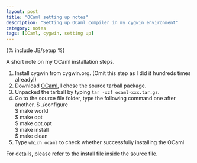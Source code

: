```yaml
---
layout: post
title: "OCaml setting up notes"
description: "Setting up OCaml compiler in my cygwin environment"
category: notes 
tags: [OCaml, cygwin, setting up]
---
```

{% include JB/setup %}

A short note on my OCaml installation steps.

1. Install cygwin from cygwin.org. (Omit this step as I did it hundreds times already!)
2. Download [OCaml](http://caml.inria.fr/ocaml/release.en.html), I chose the source tarball package.
3. Unpacked the tarball by typing `tar -xzf ocaml-xxx.tar.gz`.
4. Go to the source file folder,  type the following command one after another.
    $ ./configure  
    $ make world  
    $ make opt  
    $ make opt.opt  
    $ make install  
    $ make clean  
5. Type `which ocaml` to check whether successfully installing the OCaml

For details, please refer to the install file inside the source file.
